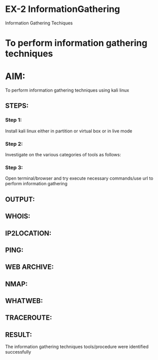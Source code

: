 # EX-2 InformationGathering
Information Gathering Techiques

# To perform information gathering techniques

# AIM:

To perform information gathering techniques using kali linux 

## STEPS:

### Step 1:

Install kali linux either in partition or virtual box or in live mode

### Step 2:

Investigate on the various categories of tools as follows:

### Step 3:
Open terminal/browser and try execute necessary commands/use url to perform information gathering


## OUTPUT:
## WHOIS:
 
## IP2LOCATION:

## PING:

## WEB ARCHIVE:

## NMAP:

## WHATWEB:

## TRACEROUTE:

## RESULT:
The information gathering techniques tools/procedure were  identified successfully
